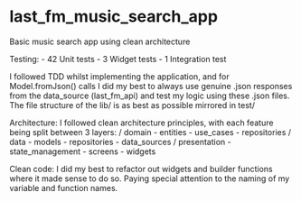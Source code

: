 # last_fm_music_search_app
Basic music search app using clean architecture

Testing:
    - 42 Unit tests
    - 3 Widget tests
    - 1 Integration test
    
I followed TDD whilst implementing the application, and for Model.fromJson() calls I did my best
to always use genuine .json responses from the data_source (last_fm_api) and test my logic using
these .json files. The file structure of the lib/ is as best as possible mirrored in test/

Architecture:
I followed clean architecture principles, with each feature being split between 3 layers:
    / domain
        - entities
        - use_cases
        - repositories
    / data
        - models
        - repositories
        - data_sources
    / presentation
        - state_management
        - screens
        - widgets

Clean code:
I did my best to refactor out widgets and builder functions where it made sense to do so. Paying
special attention to the naming of my variable and function names.
